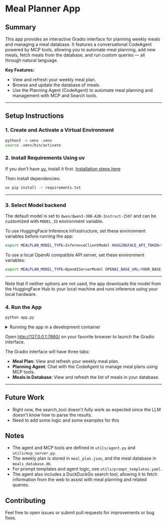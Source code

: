 # Meal Planner App

## Summary

This app provides an interactive Gradio interface for planning weekly meals and managing a meal database. It features a conversational CodeAgent powered by MCP tools, allowing you to automate meal planning, add new meals, fetch meals from the database, and run custom queries — all through natural language.

**Key Features:**
- View and refresh your weekly meal plan.
- Browse and update the database of meals.
- Use the Planning Agent (CodeAgent) to automate meal planning and management with MCP and Search tools.

---

## Setup Instructions

### 1. Create and Activate a Virtual Environment

```sh
python3 -m venv .venv
source .venv/bin/activate
```

### 2. Install Requirements Using uv

If you don't have [uv](https://github.com/astral-sh/uv), install it first.
[Installation steps here](https://docs.astral.sh/uv/getting-started/installation/)

Then install dependencies:

```sh
uv pip install -r requirements.txt
```

---

### 3. Select Model backend

The default model is set to `Qwen/Qwen3-30B-A3B-Instruct-2507` and can be customized with `MODEL_ID` environment variable.

To use HuggingFace Inference Infrastructure, set these environment variables before running the app:

```sh
export MEALPLAN_MODEL_TYPE=InferenceClientModel HUGGINGFACE_API_TOKEN=YOUR_HF_TOKEN
```

To use a local OpenAI compatible API server, set these environment variables:
```sh
export MEALPLAN_MODEL_TYPE=OpenAIServerModel OPENAI_BASE_URL=YOUR_BASE_URL OPENAI_API_KEY=YOUR_API_KEY
```

---

Note that if neither options are not used, the app downloads the model from the HuggingFace Hub
to your local machine and runs inference using your local hardware.

### 4. Run the App

```sh
python app.py
```

<details>

<summary>Running the app in a development container</summary>

- A [Dev Container](https://containers.dev/) definition for the app is [available](.devcontainer/devcontainer.json) for use.
- Follow
  https://code.visualstudio.com/docs/devcontainers/containers#_installation or
  https://devpod.sh/docs/getting-started/install to install a dev container
  implementation
- Make sure docker or podman is configured on the host.
- For devpod, run `devpod up .` to start and `devpod ssh .` to enter the container.
- By default, uv and pip dependencies will be automatically installed.
- To start application, run `uv run ./app.py` inside the container.

</details>

Open http://127.0.0.1:7860/ on your favorite browser to launch the Gradio interface.

The Gradio interface will have three tabs:
- **Meal Plan**: View and refresh your weekly meal plan.
- **Planning Agent**: Chat with the CodeAgent to manage meal plans using MCP tools.
- **Meals in Database**: View and refresh the list of meals in your database.

---

## Future Work

- Right now, the search_tool doesn't fully work as expected since the LLM doesn't know how to parse the results.
- Need to add some logic and some examples for this

## Notes

- The agent and MCP tools are defined in `utils/agent.py` and `utils/mcp_server.py`.
- The weekly plan is stored in `meal_plan.json`, and the meal database in `meals_database.db`.
- For prompt templates and agent logic, see `utils/prompt_templates.yaml`.
- The agent also includes a DuckDuckGo search tool, allowing it to fetch information from the web to assist with meal planning and related queries.

## Contributing

Feel free to open issues or submit pull requests for improvements or bug fixes.
